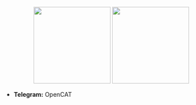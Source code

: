 <p align="center">
    <img height="180px" src = "https://github-readme-stats.vercel.app/api?username=amaoo&show_icons=true&count_private=true">
    <img height="180px" src = "https://github-readme-stats.vercel.app/api/top-langs/?username=amaoo&layout=compact&count_private=true&langs_count=8">
</p>




+ **Telegram:** OpenCAT

<!---
- 👋 Hi, I’m @amaoo
- 👀 I’m interested in ...
- 🌱 I’m currently learning ...
- 💞️ I’m looking to collaborate on ...
- 📫 How to reach me ...
--->

<!---
amaoo/amaoo is a ✨ special ✨ repository because its `README.md` (this file) appears on your GitHub profile.
You can click the Preview link to take a look at your changes.
--->